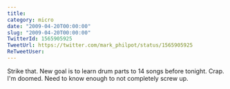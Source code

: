 ```yaml
---
title: 
category: micro
date: "2009-04-20T00:00:00"
slug: "2009-04-20T00:00:00"
TwitterId: 1565905925
TweetUrl: https://twitter.com/mark_philpot/status/1565905925
ReTweetUser: 
---
```


Strike that. New goal is to learn drum parts to 14 songs before tonight. Crap. I'm doomed. Need to know enough to not completely screw up.